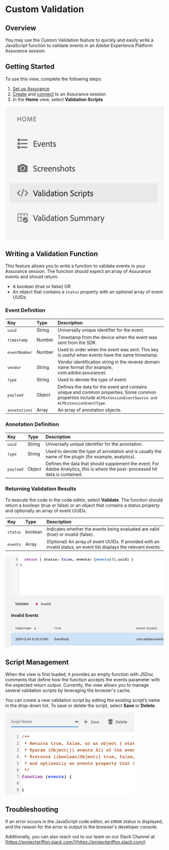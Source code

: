 # Custom Validation

## Overview

You may use the Custom Validation feature to quickly and easily write a JavaScript function to validate events in an Adobe Experience Platform Assurance session.

## Getting Started

To use this view, complete the following steps:

1. [Set up Assurance](../set-up.md)
2. [Create](./index.md#creating-sessions) and [connect](./index.md#connecting-to-a-session) to an Assurance session
3. In the **Home** view, select **Validation Scripts**

![Custom Validation](./assets/custom-validation/validation-menu.png)

## Writing a Validation Function

This feature allows you to write a function to validate events in your Assurance session. The function should expect an array of Assurance events and should return:

* A boolean (true or false) OR
* An object that contains a `status` property with an _optional_ array of event UUIDs

### Event Definition

| Key | Type | Description |
| :--- | :--- | :--- |
| `uuid` | String | Universally unique identifier for the event. |
| `timestamp` | Number | Timestamp from the device when the event was sent from the SDK. |
| `eventNumber` | Number | Used to order when the event was sent. This key is useful when events have the same timestamp. |
| `vendor` | String | Vendor identification string in the reverse domain name format (for example, com.adobe.assurance). |
| `type` | String | Used to denote the type of event. |
| `payload` | Object | Defines the data for the event and contains unique and common properties. Some common properties include `ACPExtensionEventSource and ACPExtensionEventType`. |
| `annotations` | Array | An array of annotation objects. |

### Annotation Definition

| Key | Type | Description |
| :--- | :--- | :--- |
| `uuid` | String | Universally unique identifier for the annotation. |
| `type` | String | Used to denote the type of annotation and is usually the name of the plugin (for example, analytics). |
| `payload` | Object | Defines the data that should supplement the event. For Adobe Analytics, this is where the post-processed hit data is contained. |

### Returning Validation Results

To execute the code in the code editor, select **Validate**. The function should return a boolean (true or false) or an object that contains a status property and optionally an array of event UUIDs.

| Key | Type | Description |
| :--- | :--- | :--- |
| `status` | boolean | Indicates whether the events being evaluated are valid (true) or invalid (false). |
| `events` | Array | (Optional) An array of event UUIDs. If provided with an invalid status, an event list displays the relevant events. |

![](./assets/custom-validation/validation-results.png)

## Script Management

When the view is first loaded, it provides an empty function with JSDoc comments that define how the function accepts the events parameter with the expected return output. Currently, the view allows you to manage several validation scripts by leveraging the browser's cache.

You can create a new validation script by editing the existing script’s name in the drop-down list. To save or delete the script, select **Save** or **Delete**.

![](./assets/custom-validation/validation-save.png)

## Troubleshooting

If an error occurs in the JavaScript code editor, an `ERROR` status is displayed, and the reason for the error is output to the browser's developer console.

Additionally, you can also reach out to our team on our Slack Channel at [https://projectgriffon.slack.com/](https://projectgriffon.slack.com/)

